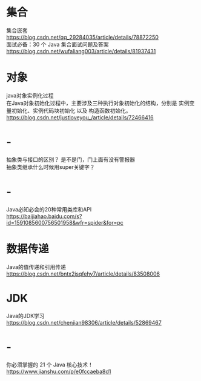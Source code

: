 # 集合
集合嵌套<br/>
https://blog.csdn.net/qq_29284035/article/details/78872250<br/>
面试必备：30 个 Java 集合面试问题及答案<br/>
https://blog.csdn.net/wufaliang003/article/details/81937431
# 对象
java对象实例化过程<br/>
在Java对象初始化过程中，主要涉及三种执行对象初始化的结构，分别是 实例变量初始化、实例代码块初始化 以及 构造函数初始化。<br/>
https://blog.csdn.net/justloveyou_/article/details/72466416
# -
抽象类与接口的区别？ 是不是门，门上面有没有警报器<br/>
抽象类继承什么时候用super关键字？
# -
Java必知必会的20种常用类库和API<br/>
https://baijiahao.baidu.com/s?id=1591085600756501958&wfr=spider&for=pc
# 数据传递
Java的值传递和引用传递<br/>
https://blog.csdn.net/bntx2jsqfehy7/article/details/83508006
# JDK
Java的JDK学习<br/>
https://blog.csdn.net/chenjian98306/article/details/52869467
# -
你必须掌握的 21 个 Java 核心技术！<br/>
https://www.jianshu.com/p/e0fccaeba8d1

